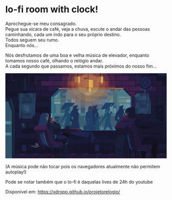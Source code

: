 # lo-fi room with clock!

Aprochegue-se meu consagrado.<br>Pegue sua xícara de café, veja a chuva, escute o andar das pessoas caminhando, cada um indo para o seu próprio destino.
<br>Todos seguem seu rumo. <br>Enquanto nós...

Nós desfrutamos de uma boa e velha música de elevador, enquanto tomamos nosso café, olhando o relógio andar.<br>
A cada segundo que passamos, estamos mais próximos do nosso fim...

<img src="lofi.gif" align="bottom" width="600">

(A música pode não tocar pois os navegadores atualmente não permitem autoplay!)

Pode se notar também que o lo-fi é daquelas lives de 24h do youtube


Disponível em: https://xdropp.github.io/projetorelogio/
